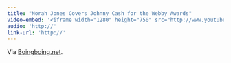 ```yaml
---
title: "Norah Jones Covers Johnny Cash for the Webby Awards"
video-embed: '<iframe width="1280" height="750" src="http://www.youtube.com/embed/NnalwTXvsnE?rel=0" frameborder="0" allowfullscreen></iframe>'
audio: 'http://'
link-url: 'http://'
---
```

<p>Via <a href="http://www.boingboing.net/2011/06/14/noah-jones-plays-joh.html">Boingboing.net</a>.</p>
